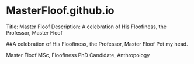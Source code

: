 # MasterFloof.github.io
Title: Master Floof
Description: A celebration of His Floofiness, the Professor, Master Floof

##A celebration of His Floofiness, the Professor, Master Floof
Pet my head.

 
  
Master Floof
MSc, Floofiness
PhD Candidate, Anthropology
